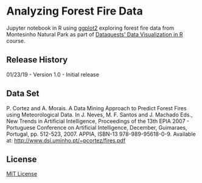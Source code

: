 # Analyzing Forest Fire Data
Jupyter notebook in R using [ggplot2](https://ggplot2.tidyverse.org/) exploring forest fire data from Montesinho Natural Park as part of [Dataquests' Data Visualization in R](https://www.dataquest.io/course/r-data-viz) course.

## Release History
01/23/19 - Version 1.0 - Initial release

## Data Set
P. Cortez and A. Morais. A Data Mining Approach to Predict Forest Fires using Meteorological Data. 
  In J. Neves, M. F. Santos and J. Machado Eds., New Trends in Artificial Intelligence, 
  Proceedings of the 13th EPIA 2007 - Portuguese Conference on Artificial Intelligence, December, 
  Guimaraes, Portugal, pp. 512-523, 2007. APPIA, ISBN-13 978-989-95618-0-9. 
  Available at: http://www.dsi.uminho.pt/~pcortez/fires.pdf

## License
[MIT License](https://opensource.org/licenses/MIT)
